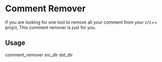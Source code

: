 # Comment Remover
If you are looking for one tool to remove all your comment from your c/c++ projct,
This comment remover is just for you.

## Usage
comment_remover src_dir dst_dir
